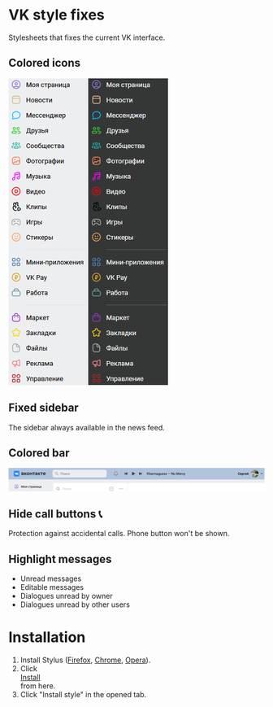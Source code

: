 # VK style fixes
Stylesheets that fixes the current VK interface.
## Colored icons
![Colored icons screenshot](Colored%20icons.png)
## Fixed sidebar
The sidebar always available in the news feed.
## Colored bar
![Colored bar screenshot](Colored%20bar.png)
## Hide call buttons 📞
Protection against accidental calls. Phone button won't be shown.
## Highlight messages
- <div class='preview unread'>Unread messages</div>
- <div class='preview editable'>Editable messages</div>
- <div class='preview unread'>Dialogues unread by owner</div>
- <div class='preview unread_by_other'>Dialogues unread by other users</div>
# Installation
1. Install Stylus ([Firefox](https://addons.mozilla.org/ru/firefox/addon/styl-us/), [Chrome](https://chrome.google.com/webstore/detail/stylus/clngdbkpkpeebahjckkjfobafhncgmne), [Opera](https://addons.opera.com/ru/extensions/details/stylus/)).
1. Click <div class='install_button'>[Install](https://raw.githubusercontent.com/sergskokow/VK_style_fixes/master/vk.css)</div> from here.
1. Click "Install style" in the opened tab.
<head><link rel="stylesheet" href="readme.css"></head>